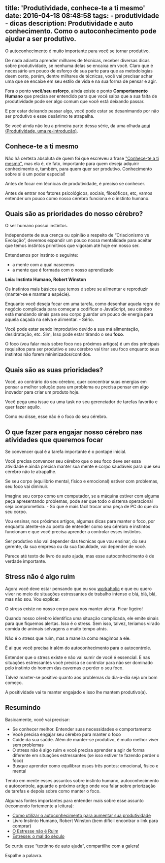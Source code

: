 title: 'Produtividade, conhece-te a ti mesmo'
date: 2016-04-18 08:48:58
tags:
	- produtividade
	- dicas
description: Produtividade e auto conhecimento. Como o autoconhecimento pode ajudar a ser produtivo.
---

O autoconhecimento é muito importante para você se tornar produtivo.

De nada adianta aprender milhares de técnicas, receber diversas dicas sobre produtividade, se nenhuma delas se encaixa em você. Claro que é necessário um pouco de esforço de sua parte para que as metodologias deem certo, porém, dentre milhares de técnicas, você vai precisar achar uma que se encaixe em seu estilo de vida e na sua forma de pensar e agir. <!--more-->

Fora o ponto **você**/**seu esforço**, ainda existe o ponto **Comportamento Humano** que precisa ser entendido para que você saiba que a sua falta de produtividade pode ser algo comum que você está deixando passar.

E por estar deixando passar algo, você pode estar se desanimando por não ser produtivo e esse desânimo te atrapalha.

Se você ainda não leu a primeira parte dessa série, da uma olhada [aqui (Produtividade, uma re-introdução)](/posts//produtividade-uma-re-introducao/).

## Conhece-te a ti mesmo

Não há certeza absoluta de quem foi que escreveu a frase ["Conhece-te a ti mesmo"](https://pt.wikipedia.org/wiki/Conhece-te_a_ti_mesmo), mas ela é, de fato, importante para quem deseja adquirir conhecimento e, também, para quem quer ser produtivo. Conhecimento sobre sí é um poder especial!

Antes de focar em técnicas de produtividade, é preciso se conhecer.

Antes de entrar nos fatores psicológicos, sociais, filosóficos, etc, vamos entender um pouco como nosso cérebro funciona e o instinto humano.

## Quais são as prioridades do nosso cérebro?

O ser humano possui instintos.

Independente de sua crença ou opinião a respeito de “Criacionismo vs Evolução”, devemos expandir um pouco nossa mentalidade para aceitar que temos instintos primitivos que vigoram até hoje em nosso ser.

Entendamos por instinto o seguinte:

- a mente com a qual nascemos
- a mente que é formada com o nosso aprendizado

**Leia: Instinto Humano, Robert Winston**

Os instintos mais básicos que temos é sobre se alimentar e reproduzir (manter-se e manter a espécie).

Enquanto você deseja focar em uma tarefa, como desenhar aquela regra de negócio complicada para começar a codificar o JavaScript, seu cérebro está mandando sinais para seu corpo guardar um pouco de energia para aquela caçada na selva e alimentar. - Sério.

Você pode estar sendo improdutivo devido a sua má alimentação, desidratação, etc. Sim, Isso pode estar tirando o seu **foco**.

O foco (vou falar mais sobre foco nos próximos artigos) é um dos principais requisitos para ser produtivo e seu cérebro vai tirar seu foco enquanto seus instintos não forem minimizados/contidos.

## Quais são as suas prioridades?

Você, ao contrário do seu cérebro, quer concentrar suas energias em pensar a melhor solução para um problema ou precisa pensar em algo inovador para criar um produto hoje.

Você pega uma issue ou uma task no seu gerenciador de tarefas favorito e quer fazer aquilo.

Como eu disse, esse não é o foco do seu cérebro.

## O que fazer para engajar nosso cérebro nas atividades que queremos focar

Se convencer qual é a tarefa importante é o pontapé inicial.

Você precisa convencer seu cérebro que o seu foco deve ser essa atividade e ainda precisa manter sua mente e corpo saudáveis para que seu cérebro não te atrapalhe.

Se seu corpo (equilibrio mental, físico e emocional) estiver com problemas, seu foco vai diminuir.

Imagine seu corpo como um computador, se a máquina estiver com alguma peça apresentando problemas, pode ser que todo o sistema operacional seja comprometido. - Só que é mais fácil trocar uma peça de PC do que do seu corpo.

Vou ensinar, nos próximos artigos, algumas dicas para manter o foco, por enquanto atente-se ao ponto de entender como seu cérebro e instintos funcionam e que você precisa aprender a controlar esses instintos.

Ser produtivo não vai depender das técnicas que vou ensinar, do seu gerente, da sua empresa ou da sua faculdade, vai depender de você.

Parece até texto de livro de auto ajuda, mas esse autoconhecimento é de verdade importante.

## Stress não é algo ruim

Agora você deve estar pensando que eu sou [workaholic](https://pt.wikipedia.org/wiki/Trabalhador_compulsivo) e que eu quero viver no meio de situações estressantes de trabalho intenso e blá, blá, blá, mas não sou. Vou explicar.

O stress existe no nosso corpo para nos manter alerta. Ficar ligeiro!

Quando nosso cérebro identifica uma situação complicada, ele emite sinais para que fiquemos alertas. Isso é o stress. Sem isso, talvez, teriamos virado comida de animais selvagens a muito tempo atrás.

Não é o stress que ruim, mas a maneira como reagimos a ele.

É ai que você precisa ir além do autoconhecimento para o autocontrole.

Entender que o stress existe e não vai sumir de você é essencial. E nas situações estressantes você precisa se controlar para não ser dominado pelo instinto do homem das cavernas e perder o seu foco.

Talvez manter-se positivo quanto aos problemas do dia-a-dia seja um bom começo.

A positividade vai te manter engajado e isso lhe mantem produtivo(a).

## Resumindo

Basicamente, você vai precisar:

- Se conhecer melhor. Entender suas necessidades e comportamento
- Você precisa engajar seu cérebro para manter o foco
- Cuide da sua saúde. Além de manter-se produtivo, é muito melhor viver sem problemas
- O stress não é algo ruim e você precisa aprender a agir de forma diferente em situações estressantes (se isso estiver te fazendo perder o foco)
- Busque aprender como equilibrar esses três pontos: emocional, físico e mental

Tendo em mente esses assuntos sobre instinto humano, autoconhecimento e autocontrole, aguarde o próximo artigo onde vou falar sobre priorização de tarefas e depois sobre como manter o foco.

Algumas fontes importantes para entender mais sobre esse assunto (recomendo fortemente a leitura):

- [Como utilizar o autoconhecimento para aumentar sua produtividade](http://shipit.resultadosdigitais.com.br/blog/como-utilizar-autoconhecimento-para-aumentar-sua-produtividade/)
- Livro Instinto Humano, Robert Winston (bem difícil encontrar o link para comprar)
- [O Estresse não é Ruim](http://www.methodus.com.br/artigo/186/o-estresse-nao-e-ruim.html)
- [Estresse: o mal do século](http://psiquecienciaevida.uol.com.br/ESPS/Edicoes/63/artigo211972-1.asp)

Se curtiu esse “textinho de auto ajuda”, compartilhe com a galera!

Espalhe a palavra.
